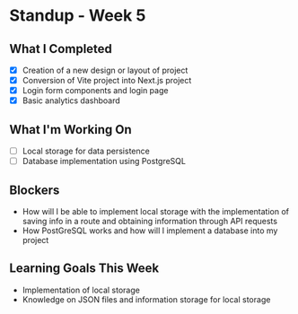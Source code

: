 # Standup - Week 5

## What I Completed

- [x] Creation of a new design or layout of project
- [x] Conversion of Vite project into Next.js project
- [x] Login form components and login page
- [x] Basic analytics dashboard

## What I'm Working On

- [ ] Local storage for data persistence
- [ ] Database implementation using PostgreSQL

## Blockers

- How will I be able to implement local storage with the implementation of saving info in a route and obtaining information through API requests
- How PostGreSQL works and how will I implement a database into my project

## Learning Goals This Week

- Implementation of local storage
- Knowledge on JSON files and information storage for local storage
